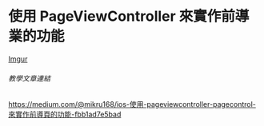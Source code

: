 # 使用 PageViewController 來實作前導業的功能

[Imgur](https://i.imgur.com/5op7ZT2.gifv)

###### 教學文章連結
https://medium.com/@mikru168/ios-使用-pageviewcontroller-pagecontrol-來實作前導頁的功能-fbb1ad7e5bad
